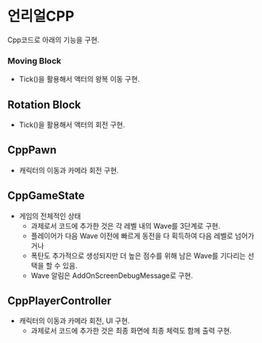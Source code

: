 # 언리얼CPP
Cpp코드로 아래의 기능을 구현.



### Moving Block
* Tick()을 활용해서 액터의 왕복 이동 구현.

## Rotation Block
* Tick()을 활용해서 액터의 회전 구현.

## CppPawn
* 캐릭터의 이동과 카메라 회전 구현.

## CppGameState
* 게임의 전체적인 상태
  + 과제로서 코드에 추가한 것은 각 레벨 내의 Wave를 3단계로 구현.
  + 플레이어가 다음 Wave 이전에 빠르게 동전을 다 획득하여 다음 레벨로 넘어가거나
  + 폭탄도 추가적으로 생성되지만 더 높은 점수를 위해 남은 Wave를 기다리는 선택을 할 수 있음.
  + Wave 알림은 AddOnScreenDebugMessage로 구현.

## CppPlayerController
* 캐릭터의 이동과 카메라 회전, UI 구현.
  + 과제로서 코드에 추가한 것은 최종 화면에 최종 체력도 함께 출력 구현.
